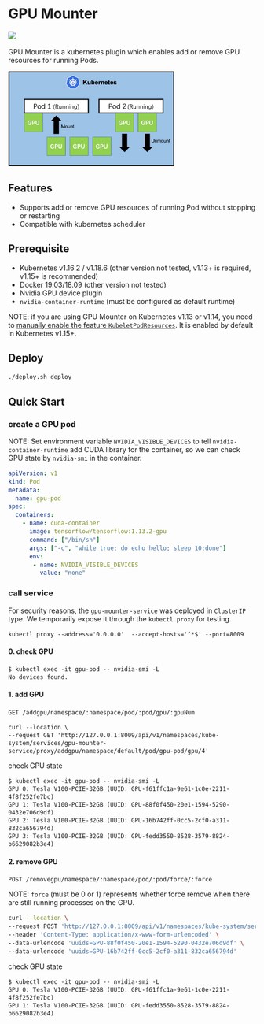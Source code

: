 # GPU Mounter

<img src="https://img.shields.io/github/license/pokerfaceSad/GPUMounter.svg"/>


GPU Mounter is a kubernetes plugin which enables add or remove GPU resources for running Pods.

<img src="docs/images/SchematicDiagram.jpg" alt="Schematic Diagram Of GPU Dynamic Mount" style="zoom: 33%;" />

## Features

* Supports add or remove GPU resources of running Pod without stopping or restarting
* Compatible with kubernetes scheduler



## Prerequisite 

* Kubernetes v1.16.2 / v1.18.6 (other version not tested, v1.13+ is required, v1.15+ is recommended)
* Docker 19.03/18.09 (other version not tested)
* Nvidia GPU device plugin
* `nvidia-container-runtime` (must be configured as default runtime)

NOTE: if you are using GPU Mounter on Kubernetes v1.13 or v1.14, you need to [manually enable the feature `KubeletPodResources`](https://kubernetes.io/docs/reference/command-line-tools-reference/feature-gates/). It is enabled by default in Kubernetes v1.15+.

## Deploy

```bash
./deploy.sh deploy
```



## Quick Start

### create a GPU pod

NOTE: Set environment variable `NVIDIA_VISIBLE_DEVICES`  to tell `nvidia-container-runtime` add CUDA library for the container, so we can check GPU state by `nvidia-smi` in the container.

```yaml
apiVersion: v1
kind: Pod
metadata:
  name: gpu-pod
spec:
  containers:
    - name: cuda-container
      image: tensorflow/tensorflow:1.13.2-gpu
      command: ["/bin/sh"]
      args: ["-c", "while true; do echo hello; sleep 10;done"]
      env:
       - name: NVIDIA_VISIBLE_DEVICES
         value: "none"
```



### call service

For security reasons, the `gpu-mounter-service` was deployed in `ClusterIP` type. We temporarily expose it through the `kubectl proxy` for testing.

```shell
kubectl proxy --address='0.0.0.0'  --accept-hosts='^*$' --port=8009
```

#### 0. check GPU

```shell
$ kubectl exec -it gpu-pod -- nvidia-smi -L
No devices found.
```



#### 1. add GPU

`GET /addgpu/namespace/:namespace/pod/:pod/gpu/:gpuNum`

```shell
curl --location \
--request GET 'http://127.0.0.1:8009/api/v1/namespaces/kube-system/services/gpu-mounter-service/proxy/addgpu/namespace/default/pod/gpu-pod/gpu/4'
```

check GPU state

```shell
$ kubectl exec -it gpu-pod -- nvidia-smi -L
GPU 0: Tesla V100-PCIE-32GB (UUID: GPU-f61ffc1a-9e61-1c0e-2211-4f8f252fe7bc)
GPU 1: Tesla V100-PCIE-32GB (UUID: GPU-88f0f450-20e1-1594-5290-0432e706d9df)
GPU 2: Tesla V100-PCIE-32GB (UUID: GPU-16b742ff-0cc5-2cf0-a311-832ca656794d)
GPU 3: Tesla V100-PCIE-32GB (UUID: GPU-fedd3550-8528-3579-8824-b6629082b3e4)
```



#### 2. remove GPU

`POST /removegpu/namespace/:namespace/pod/:pod/force/:force`

NOTE: `force` (must be 0 or 1) represents whether force remove when there are still running processes on the GPU.

```bash
curl --location \
--request POST 'http://127.0.0.1:8009/api/v1/namespaces/kube-system/services/gpu-mounter-service/proxy/removegpu/namespace/default/pod/gpu-pod2/force/1' \
--header 'Content-Type: application/x-www-form-urlencoded' \
--data-urlencode 'uuids=GPU-88f0f450-20e1-1594-5290-0432e706d9df' \
--data-urlencode 'uuids=GPU-16b742ff-0cc5-2cf0-a311-832ca656794d'
```

check GPU state
```shell
$ kubectl exec -it gpu-pod -- nvidia-smi -L
GPU 0: Tesla V100-PCIE-32GB (UUID: GPU-f61ffc1a-9e61-1c0e-2211-4f8f252fe7bc)
GPU 1: Tesla V100-PCIE-32GB (UUID: GPU-fedd3550-8528-3579-8824-b6629082b3e4)
```
